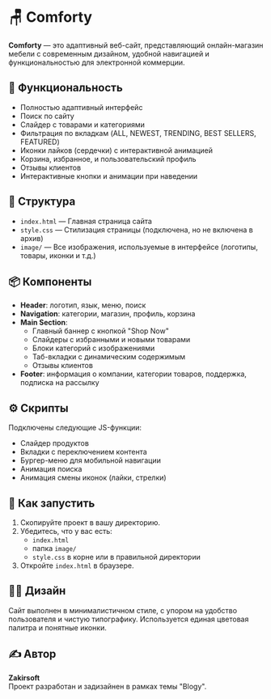 # 🪑 Comforty

**Comforty** — это адаптивный веб-сайт, представляющий онлайн-магазин мебели с современным дизайном, удобной навигацией и функциональностью для электронной коммерции.

## 🚀 Функциональность

- Полностью адаптивный интерфейс  
- Поиск по сайту  
- Слайдер с товарами и категориями  
- Фильтрация по вкладкам (ALL, NEWEST, TRENDING, BEST SELLERS, FEATURED)  
- Иконки лайков (сердечки) с интерактивной анимацией  
- Корзина, избранное, и пользовательский профиль  
- Отзывы клиентов  
- Интерактивные кнопки и анимации при наведении  

## 📁 Структура

- `index.html` — Главная страница сайта  
- `style.css` — Стилизация страницы (подключена, но не включена в архив)  
- `image/` — Все изображения, используемые в интерфейсе (логотипы, товары, иконки и т.д.)

## 📦 Компоненты

- **Header**: логотип, язык, меню, поиск  
- **Navigation**: категории, магазин, профиль, корзина  
- **Main Section**:
  - Главный баннер с кнопкой "Shop Now"
  - Слайдеры с избранными и новыми товарами
  - Блоки категорий с изображениями
  - Таб-вкладки с динамическим содержимым
  - Отзывы клиентов  
- **Footer**: информация о компании, категории товаров, поддержка, подписка на рассылку

## ⚙️ Скрипты

Подключены следующие JS-функции:
- Слайдер продуктов  
- Вкладки с переключением контента  
- Бургер-меню для мобильной навигации  
- Анимация поиска  
- Анимация смены иконок (лайки, стрелки)

## 🧪 Как запустить

1. Скопируйте проект в вашу директорию.  
2. Убедитесь, что у вас есть:
   - `index.html`
   - папка `image/`
   - `style.css` в корне или в правильной директории  
3. Откройте `index.html` в браузере.

## 🧑‍🎨 Дизайн

Сайт выполнен в минималистичном стиле, с упором на удобство пользователя и чистую типографику. Используется единая цветовая палитра и понятные иконки.

## ✍️ Автор

**Zakirsoft**  
Проект разработан и задизайнен в рамках темы "Blogy".
